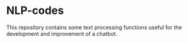 # NLP-codes

This repository contains some text processing functions useful for the development and improvement of a chatbot.
